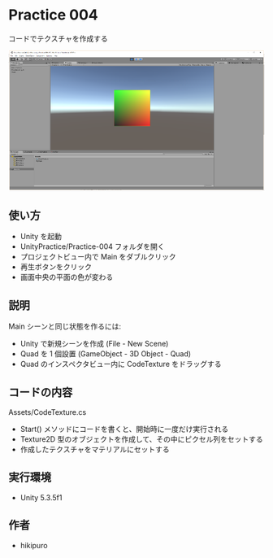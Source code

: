 ﻿# Practice 004

コードでテクスチャを作成する

![Practice 004](https://raw.githubusercontent.com/hikipuro/UnityPractice/image/image/screenshot/Practice-004.png)

## 使い方

- Unity を起動
- UnityPractice/Practice-004 フォルダを開く
- プロジェクトビュー内で Main をダブルクリック
- 再生ボタンをクリック
- 画面中央の平面の色が変わる

## 説明

Main シーンと同じ状態を作るには:

- Unity で新規シーンを作成 (File - New Scene)
- Quad を 1 個設置 (GameObject - 3D Object - Quad)
- Quad のインスペクタビュー内に CodeTexture をドラッグする

## コードの内容

Assets/CodeTexture.cs

- Start() メソッドにコードを書くと、開始時に一度だけ実行される
- Texture2D 型のオブジェクトを作成して、その中にピクセル列をセットする
- 作成したテクスチャをマテリアルにセットする

## 実行環境

- Unity 5.3.5f1

## 作者

- hikipuro
